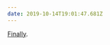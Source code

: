 ```yaml
---
date: 2019-10-14T19:01:47.681Z
---
```


[Finally](https://www.imore.com/apple-ditches-trash-can-name-uk-macos-catalina-update).
